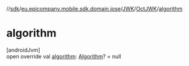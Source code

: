 //[sdk](../../../../index.md)/[eu.epicompany.mobile.sdk.domain.jose](../../index.md)/[JWK](../index.md)/[OctJWK](index.md)/[algorithm](algorithm.md)

# algorithm

[androidJvm]\
open override val [algorithm](algorithm.md): [Algorithm](../../-algorithm/index.md)? = null
